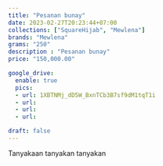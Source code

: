 ```yaml
---
title: "Pesanan bunay"
date: 2023-02-27T20:23:44+07:00
collections: ["SquareHijab", "Mewlena"]
brands: "Mewlena"
grams: "250"
description : "Pesanan bunay"
price: "150,000.00"

google_drive:
  enable: true
  pics:
  - url: 1XBTNMj_dD5W_BxnTCb3B7sf9dM1tqT1i
  - url: 
  - url: 
  - url: 

draft: false
---
```


Tanyakaan tanyakan tanyakan
